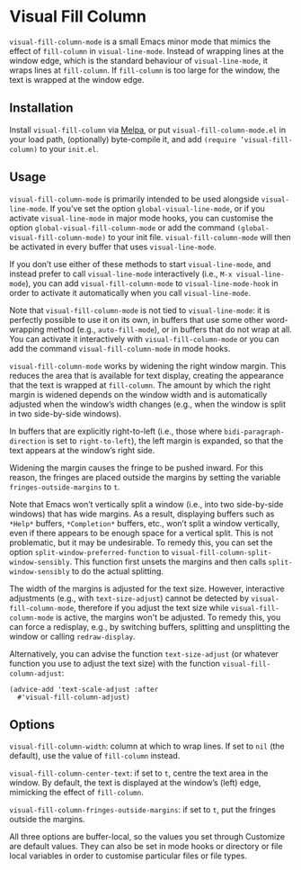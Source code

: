 # Visual Fill Column #

`visual-fill-column-mode` is a small Emacs minor mode that mimics the effect of `fill-column` in `visual-line-mode`. Instead of wrapping lines at the window edge, which is the standard behaviour of `visual-line-mode`, it wraps lines at `fill-column`. If `fill-column` is too large for the window, the text is wrapped at the window edge.


## Installation ##

Install `visual-fill-column` via [Melpa](http://melpa.org), or put `visual-fill-column-mode.el` in your load path, (optionally) byte-compile it, and add `(require ’visual-fill-column)` to your `init.el`.


## Usage ##

`visual-fill-column-mode` is primarily intended to be used alongside `visual-line-mode`. If you’ve set the option `global-visual-line-mode`, or if you activate `visual-line-mode` in major mode hooks, you can customise the option `global-visual-fill-column-mode` or add the command `(global-visual-fill-column-mode)` to your init file. `visual-fill-column-mode` will then be activated in every buffer that uses `visual-line-mode`.

If you don’t use either of these methods to start `visual-line-mode`, and instead prefer to call `visual-line-mode` interactively (i.e., `M-x visual-line-mode`), you can add `visual-fill-column-mode` to `visual-line-mode-hook` in order to activate it automatically when you call `visual-line-mode`. 

Note that `visual-fill-column-mode` is not tied to `visual-line-mode`: it is perfectly possible to use it on its own, in buffers that use some other word-wrapping method (e.g., `auto-fill-mode`), or in buffers that do not wrap at all. You can activate it interactively with `visual-fill-column-mode` or you can add the command `visual-fill-column-mode` in mode hooks.

`visual-fill-column-mode` works by widening the right window margin. This reduces the area that is available for text display, creating the appearance that the text is wrapped at `fill-column`. The amount by which the right margin is widened depends on the window width and is automatically adjusted when the window’s width changes (e.g., when the window is split in two side-by-side windows).

In buffers that are explicitly right-to-left (i.e., those where `bidi-paragraph-direction` is set to `right-to-left`), the left margin is expanded, so that the text appears at the window’s right side.

Widening the margin causes the fringe to be pushed inward. For this reason, the fringes are placed outside the margins by setting the variable `fringes-outside-margins` to `t`.

Note that Emacs won’t vertically split a window (i.e., into two side-by-side windows) that has wide margins. As a result, displaying buffers such as `*Help*` buffers, `*Completion*` buffers, etc., won’t split a window vertically, even if there appears to be enough space for a vertical split. This is not problematic, but it may be undesirable. To remedy this, you can set the option `split-window-preferred-function` to `visual-fill-column-split-window-sensibly`. This function first unsets the margins and then calls `split-window-sensibly` to do the actual splitting.

The width of the margins is adjusted for the text size. However, interactive adjustments (e.g., with `text-size-adjust`) cannot be detected by `visual-fill-column-mode`, therefore if you adjust the text size while `visual-fill-column-mode` is active, the margins won't be adjusted. To remedy this, you can force a redisplay, e.g., by switching buffers, splitting and unsplitting the window or calling `redraw-display`.

Alternatively, you can advise the function `text-size-adjust` (or whatever function you use to adjust the text size) with the function `visual-fill-column-adjust`:

    (advice-add 'text-scale-adjust :after
      #'visual-fill-column-adjust)


## Options ##

`visual-fill-column-width`: column at which to wrap lines. If set to `nil` (the default), use the value of `fill-column` instead.

`visual-fill-column-center-text`: if set to `t`, centre the text area in the window. By default, the text is displayed at the window’s (left) edge, mimicking the effect of `fill-column`.

`visual-fill-column-fringes-outside-margins`: if set to `t`, put the fringes outside the margins.

All three options are buffer-local, so the values you set through Customize are default values. They can also be set in mode hooks or directory or file local variables in order to customise particular files or file types.

